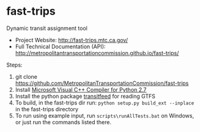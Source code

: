 # fast-trips
Dynamic transit assignment tool

 * Project Website: http://fast-trips.mtc.ca.gov/
 * Full Technical Documentation (API): http://metropolitantransportationcommission.github.io/fast-trips/

Steps:

1.  git clone https://github.com/MetropolitanTransportationCommission/fast-trips
2.  Install [Microsoft Visual C++ Compiler for Python 2.7](http://www.microsoft.com/en-us/download/details.aspx?id=44266)
3.  Install the python package [transitfeed](https://github.com/google/transitfeed/wiki/TransitFeed) for reading GTFS
4.  To build, in the fast-trips dir run:  `python setup.py build_ext --inplace` in the fast-trips directory
5.  To run using example input, run `scripts\runAllTests.bat` on Windows, or just run the commands listed there.
